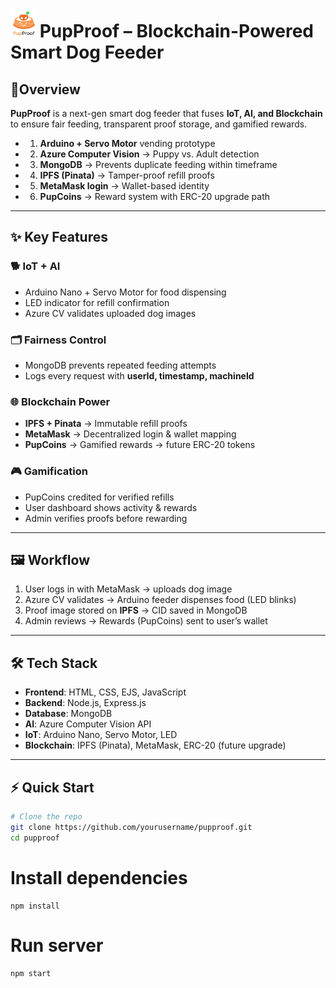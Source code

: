 # <img src="public/assets/logo2.png" alt="PupProof Logo" width="40"/> PupProof – Blockchain-Powered Smart Dog Feeder

## 📝Overview  
**PupProof** is a next-gen smart dog feeder that fuses **IoT, AI, and Blockchain** to ensure fair feeding, transparent proof storage, and gamified rewards.  

- 1. **Arduino + Servo Motor** vending prototype  
- 2. **Azure Computer Vision** → Puppy vs. Adult detection  
- 3. **MongoDB** → Prevents duplicate feeding within timeframe  
- 4. **IPFS (Pinata)** → Tamper-proof refill proofs  
- 5. **MetaMask login** → Wallet-based identity  
- 6. **PupCoins** → Reward system with ERC-20 upgrade path  

---

## ✨ Key Features  

### 🐕 IoT + AI  
- Arduino Nano + Servo Motor for food dispensing  
- LED indicator for refill confirmation  
- Azure CV validates uploaded dog images  

### 🗂️ Fairness Control  
- MongoDB prevents repeated feeding attempts  
- Logs every request with **userId, timestamp, machineId**  

### 🌐 Blockchain Power  
- **IPFS + Pinata** → Immutable refill proofs  
- **MetaMask** → Decentralized login & wallet mapping  
- **PupCoins** → Gamified rewards → future ERC-20 tokens  

### 🎮 Gamification  
- PupCoins credited for verified refills  
- User dashboard shows activity & rewards  
- Admin verifies proofs before rewarding  

---

## 🖼️ Workflow  

1. User logs in with MetaMask → uploads dog image  
2. Azure CV validates → Arduino feeder dispenses food (LED blinks)  
3. Proof image stored on **IPFS** → CID saved in MongoDB  
4. Admin reviews → Rewards (PupCoins) sent to user’s wallet  

---

## 🛠️ Tech Stack  

- **Frontend**: HTML, CSS, EJS, JavaScript  
- **Backend**: Node.js, Express.js  
- **Database**: MongoDB  
- **AI**: Azure Computer Vision API  
- **IoT**: Arduino Nano, Servo Motor, LED  
- **Blockchain**: IPFS (Pinata), MetaMask, ERC-20 (future upgrade)  

---

## ⚡ Quick Start  

```bash
# Clone the repo
git clone https://github.com/yourusername/pupproof.git
cd pupproof
```
# Install dependencies
```
npm install
```
# Run server
```
npm start
```
